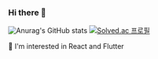### Hi there 👋

![Anurag's GitHub stats](https://github-readme-stats.vercel.app/api?username=513sojin&theme=buefy&show_icons=true)
[![Solved.ac
프로필](http://mazassumnida.wtf/api/v2/generate_badge?boj={513sojin})](https://solved.ac/{513sojin})

<!--
**513sojin/513sojin** is a ✨ _special_ ✨ repository because its `README.md` (this file) appears on your GitHub profile.

Here are some ideas to get you started:

- 🔭 I’m currently working on ...
-->
🌱  I'm interested in React and Flutter
